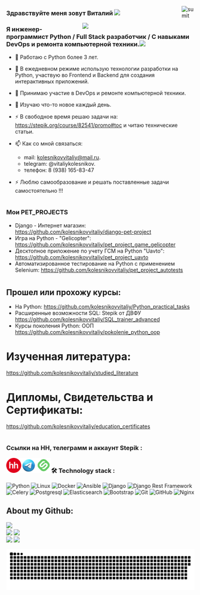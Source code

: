 [<img align="right" alt="sumit" width="34px" src="https://img.icons8.com/bubbles/50/000000/like.png"/>](https://kolesnikovvitaliy.github.io)



### Здравствуйте меня зовут Виталий  <img src="https://media.giphy.com/media/hvRJCLFzcasrR4ia7z/giphy.gif" width="40">

<img align="right" src="https://media.giphy.com/media/dWesBcTLavkZuG35MI/giphy.gif" width="300"/>

### Я инженер-программист Python / Full Stack разработчик / С навыками DevOps и ремонта компьютерной техники.<img src="https://media.giphy.com/media/WUlplcMpOCEmTGBtBW/giphy.gif" width="30">

- :telescope: Работаю с Python более 3 лет.
- :seedling: В ежедневном режиме использую технологии разработки на Python, участвую во Frontend и Backend для создания интерактивных приложений.
- 👯 Принимаю участие в DevOps и ремонте компьютерной техники.
- 👯 Изучаю что-то новое каждый день.
- :zap: В свободное время решаю задачи на: https://stepik.org/course/82541/promo#toc и читаю технические статьи.
- :mailbox: Как со мной связаться: 
    * mail: kolesnikovvitaliy@mail.ru.
    * telegram: @vitaliykolesnikov.
    * телефон: 8 (938) 165-83-47
    
- ⚡ Люблю самообразование и решать поставленные задачи самостоятельно !!!
#
### Мои PET_PROJECTS
* Django - Интернет магазин:</a> https://github.com/kolesnikovvitaliy/django-pet-project
* Игра на Python - "Gelicopter":</a> https://github.com/kolesnikovvitaliy/pet_project_game_gelicopter
* Десктопное приложение по учету ГСМ на Python "Uavto": https://github.com/kolesnikovvitaliy/pet_project_uavto
* Автоматизированное тестирование на Python с применением Selenium: https://github.com/kolesnikovvitaliy/pet_project_autotests
  
#
## Прошел или прохожу курсы:
* На Python:
https://github.com/kolesnikovvitaliy/Python_practical_tasks
* Расширенные возможности SQL: Stepik от ДВФУ
https://github.com/kolesnikovvitaliy/SQL_trainer_advanced
* Курсы поколения Python: ООП
https://github.com/kolesnikovvitaliy/pokolenie_python_oop


<!-- ## Стажировка:

Документрирование выполненных задач:  
https://github.com/kolesnikovvitaliy/Internship_DevOps -->

# Изученная литература:
https://github.com/kolesnikovvitaliy/studied_literature

#
# Дипломы, Свидетельства и Сертификаты:
https://github.com/kolesnikovvitaliy/education_certificates
#

### Ссылки на HH, телеграмм и аккаунт Stepik :
[<img align="left" alt="sumit" width="40px" src="https://github.com/kolesnikovvitaliy/kolesnikovvitaliy/blob/main/images/min-hh-red.png"/>](https://taganrog.hh.ru/resume/13eae788ff0bee7f2f0039ed1f6d7145434a69)
[<img align="left" alt="sumit" width="40px" src="https://github.com/kolesnikovvitaliy/kolesnikovvitaliy/blob/main/images/icons8-телеграм-94.png"/>](https://t.me/vitaliykolesnikov)
[<img align="left" alt="sumit" width="40px" src="https://github.com/kolesnikovvitaliy/kolesnikovvitaliy/blob/main/images/stepik.png"/>](https://stepik.org/users/173407867)

#
###
### :hammer_and_wrench: Technology stack :


![Python](https://img.shields.io/badge/-Python-black?style=flat-square&logo=Python)
![Linux](https://img.shields.io/badge/Linux-black?style=flat-square&logo=linux)
![Docker](https://img.shields.io/badge/-Docker-46a2f1?style=flat-square&logo=docker&logoColor=white)
![Ansible](https://img.shields.io/badge/-Ansible-ffce5a?style=flat-square&logo=Ansible)
![Django](https://img.shields.io/badge/-Django-0aad48?style=flat-square&logo=Django)
![Django Rest Framework](https://img.shields.io/badge/DRF-red?style=flat-square&logo=Django)
![Celery](https://img.shields.io/badge/-Celery-%2300C7B7?style=flat-square&logo=Celery)
![Postgresql](https://img.shields.io/badge/-Postgresql-%232c3e50?style=flat-square&logo=Postgresql)
![Elasticsearch](https://img.shields.io/badge/-Elasticsearch-F04E97?style=flat-square&logo=Elasticsearch)
![Bootstrap](https://img.shields.io/badge/-Bootstrap-573D7C?style=flat-square&logo=Bootstrap&logoColor=whiter)
![Git](https://img.shields.io/badge/-Git-black?style=flat-square&logo=git)
![GitHub](https://img.shields.io/badge/-GitHub-181717?style=flat-square&logo=github)
![Nginx](https://img.shields.io/badge/-Nginx-029339?style=flat-square&logo=Nginx)



## About my Github:
![](https://github-profile-summary-cards.vercel.app/api/cards/profile-details?username=kolesnikovvitaliy&theme=nord_bright) <br>
![](https://github-profile-summary-cards.vercel.app/api/cards/repos-per-language?username=kolesnikovvitaliy&theme=nord_bright) 
![](https://github-profile-summary-cards.vercel.app/api/cards/most-commit-language?username=kolesnikovvitaliy&theme=nord_bright) <br>
![](https://github-profile-summary-cards.vercel.app/api/cards/stats?username=kolesnikovvitaliy&theme=nord_bright) 
![](https://github-profile-summary-cards.vercel.app/api/cards/productive-time?username=kolesnikovvitaliy&theme=nord_bright)




![Snake Status](./images/github-kolesnikovvitaliy-snake.svg)


